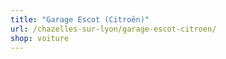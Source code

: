 ```yaml
---
title: "Garage Escot (Citroën)"
url: /chazelles-sur-lyon/garage-escot-citroen/
shop: voiture
---
```

